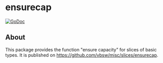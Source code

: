 # ensurecap

[![GoDoc](https://godoc.org/github.com/vbsw/misc/slices/ensurecap?status.svg)](https://godoc.org/github.com/vbsw/misc/slices/ensurecap)

## About
This package provides the function "ensure capacity" for slices of basic types. It is published on <https://github.com/vbsw/misc/slices/ensurecap>.
